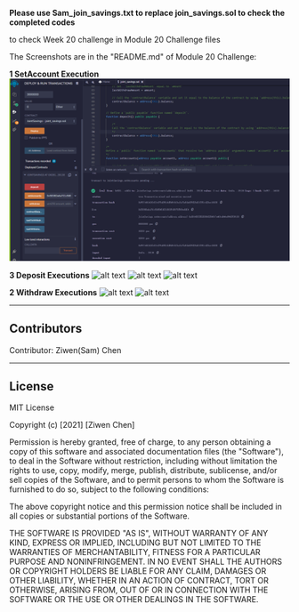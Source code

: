 

**Please use Sam_join_savings.txt to replace join_savings.sol to check the completed codes** 

to check Week 20 challenge in Module 20 Challenge files

The Screenshots are in the "README.md" of Module 20 Challenge:


**1 SetAccount Execution**
![alt text](https://github.com/Z1WenChen/ZiwenChen_Columbia_FinTech_-Challenges/blob/main/Module_20_Challenge_file/Starter_Code/SetAcct1.png)


**3 Deposit Executions**
![alt text](https://github.com/Z1WenChen/ZiwenChen_Columbia_FinTech_-Challenges/blob/main/Module_19_Challenge_file/Starter_Code/Deposit1.png)
![alt text](https://github.com/Z1WenChen/ZiwenChen_Columbia_FinTech_-Challenges/blob/main/Module_19_Challenge_file/Starter_Code/Deposit2.png)
![alt text](https://github.com/Z1WenChen/ZiwenChen_Columbia_FinTech_-Challenges/blob/main/Module_19_Challenge_file/Starter_Code/Deposit3.png)


**2 Withdraw Executions**
![alt text](https://github.com/Z1WenChen/ZiwenChen_Columbia_FinTech_-Challenges/blob/main/Module_19_Challenge_file/Starter_Code/withdraw1.png)
![alt text](https://github.com/Z1WenChen/ZiwenChen_Columbia_FinTech_-Challenges/blob/main/Module_19_Challenge_file/Starter_Code/withdraw2.png)

---

## Contributors

Contributor: Ziwen(Sam) Chen

---

## License

MIT License

Copyright (c) [2021] [Ziwen Chen]

Permission is hereby granted, free of charge, to any person obtaining a copy
of this software and associated documentation files (the "Software"), to deal
in the Software without restriction, including without limitation the rights
to use, copy, modify, merge, publish, distribute, sublicense, and/or sell
copies of the Software, and to permit persons to whom the Software is
furnished to do so, subject to the following conditions:

The above copyright notice and this permission notice shall be included in all
copies or substantial portions of the Software.

THE SOFTWARE IS PROVIDED "AS IS", WITHOUT WARRANTY OF ANY KIND, EXPRESS OR
IMPLIED, INCLUDING BUT NOT LIMITED TO THE WARRANTIES OF MERCHANTABILITY,
FITNESS FOR A PARTICULAR PURPOSE AND NONINFRINGEMENT. IN NO EVENT SHALL THE
AUTHORS OR COPYRIGHT HOLDERS BE LIABLE FOR ANY CLAIM, DAMAGES OR OTHER
LIABILITY, WHETHER IN AN ACTION OF CONTRACT, TORT OR OTHERWISE, ARISING FROM,
OUT OF OR IN CONNECTION WITH THE SOFTWARE OR THE USE OR OTHER DEALINGS IN THE
SOFTWARE.